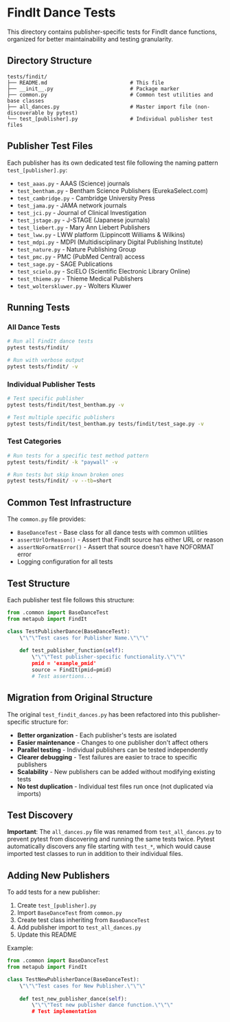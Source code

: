 # FindIt Dance Tests

This directory contains publisher-specific tests for FindIt dance functions, 
organized for better maintainability and testing granularity.

## Directory Structure

```
tests/findit/
├── README.md                           # This file
├── __init__.py                         # Package marker
├── common.py                           # Common test utilities and base classes
├── all_dances.py                       # Master import file (non-discoverable by pytest)
└── test_[publisher].py                 # Individual publisher test files
```

## Publisher Test Files

Each publisher has its own dedicated test file following the naming pattern `test_[publisher].py`:

- `test_aaas.py` - AAAS (Science) journals
- `test_bentham.py` - Bentham Science Publishers (EurekaSelect.com)
- `test_cambridge.py` - Cambridge University Press
- `test_jama.py` - JAMA network journals
- `test_jci.py` - Journal of Clinical Investigation
- `test_jstage.py` - J-STAGE (Japanese journals)
- `test_liebert.py` - Mary Ann Liebert Publishers
- `test_lww.py` - LWW platform (Lippincott Williams & Wilkins)
- `test_mdpi.py` - MDPI (Multidisciplinary Digital Publishing Institute)
- `test_nature.py` - Nature Publishing Group
- `test_pmc.py` - PMC (PubMed Central) access
- `test_sage.py` - SAGE Publications
- `test_scielo.py` - SciELO (Scientific Electronic Library Online)
- `test_thieme.py` - Thieme Medical Publishers
- `test_wolterskluwer.py` - Wolters Kluwer

## Running Tests

### All Dance Tests
```bash
# Run all FindIt dance tests
pytest tests/findit/

# Run with verbose output
pytest tests/findit/ -v
```

### Individual Publisher Tests
```bash
# Test specific publisher
pytest tests/findit/test_bentham.py -v

# Test multiple specific publishers
pytest tests/findit/test_bentham.py tests/findit/test_sage.py -v
```

### Test Categories
```bash
# Run tests for a specific test method pattern
pytest tests/findit/ -k "paywall" -v

# Run tests but skip known broken ones
pytest tests/findit/ -v --tb=short
```

## Common Test Infrastructure

The `common.py` file provides:

- `BaseDanceTest` - Base class for all dance tests with common utilities
- `assertUrlOrReason()` - Assert that FindIt source has either URL or reason
- `assertNoFormatError()` - Assert that source doesn't have NOFORMAT error
- Logging configuration for all tests

## Test Structure

Each publisher test file follows this structure:

```python
from .common import BaseDanceTest
from metapub import FindIt

class TestPublisherDance(BaseDanceTest):
    \"\"\"Test cases for Publisher Name.\"\"\"
    
    def test_publisher_function(self):
        \"\"\"Test publisher-specific functionality.\"\"\"
        pmid = 'example_pmid'
        source = FindIt(pmid=pmid)
        # Test assertions...
```

## Migration from Original Structure

The original `test_findit_dances.py` has been refactored into this publisher-specific structure for:

- **Better organization** - Each publisher's tests are isolated
- **Easier maintenance** - Changes to one publisher don't affect others
- **Parallel testing** - Individual publishers can be tested independently
- **Clearer debugging** - Test failures are easier to trace to specific publishers
- **Scalability** - New publishers can be added without modifying existing tests
- **No test duplication** - Individual test files run once (not duplicated via imports)

## Test Discovery

**Important**: The `all_dances.py` file was renamed from `test_all_dances.py` to prevent pytest from discovering and running the same tests twice. Pytest automatically discovers any file starting with `test_*`, which would cause imported test classes to run in addition to their individual files.

## Adding New Publishers

To add tests for a new publisher:

1. Create `test_[publisher].py`
2. Import `BaseDanceTest` from `common.py`
3. Create test class inheriting from `BaseDanceTest`
4. Add publisher import to `test_all_dances.py`
5. Update this README

Example:
```python
from .common import BaseDanceTest
from metapub import FindIt

class TestNewPublisherDance(BaseDanceTest):
    \"\"\"Test cases for New Publisher.\"\"\"
    
    def test_new_publisher_dance(self):
        \"\"\"Test new publisher dance function.\"\"\"
        # Test implementation
```
